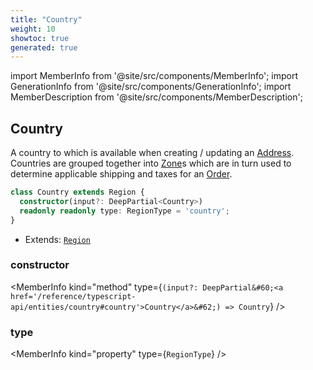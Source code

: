 ```yaml
---
title: "Country"
weight: 10
showtoc: true
generated: true
---
```

<!-- This file was generated from the Vendure source. Do not modify. Instead, re-run the "docs:build" script -->
import MemberInfo from '@site/src/components/MemberInfo';
import GenerationInfo from '@site/src/components/GenerationInfo';
import MemberDescription from '@site/src/components/MemberDescription';


## Country

<GenerationInfo sourceFile="packages/core/src/entity/region/country.entity.ts" sourceLine="14" packageName="@vendure/core" />

A country to which is available when creating / updating an <a href='/reference/typescript-api/entities/address#address'>Address</a>. Countries are
grouped together into <a href='/reference/typescript-api/entities/zone#zone'>Zone</a>s which are in turn used to determine applicable shipping
and taxes for an <a href='/reference/typescript-api/entities/order#order'>Order</a>.

```ts title="Signature"
class Country extends Region {
  constructor(input?: DeepPartial<Country>)
  readonly readonly type: RegionType = 'country';
}
```
* Extends: <code><a href='/reference/typescript-api/entities/region#region'>Region</a></code>



<div className="members-wrapper">

### constructor

<MemberInfo kind="method" type={`(input?: DeepPartial&#60;<a href='/reference/typescript-api/entities/country#country'>Country</a>&#62;) => Country`}   />


### type

<MemberInfo kind="property" type={`RegionType`}   />




</div>
